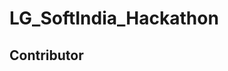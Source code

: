 # LG_SoftIndia_Hackathon
 
## Contributor
<!-- <ul>
 <li>
  <a href="https://github.com/Backseungchan">
    <img src="https://avatars.githubusercontent.com/u/31721097?v=4">
  </a>
 </li>
 <li>
  <a href="https://github.com/SeongukBaek">
    <img src="https://avatars.githubusercontent.com/u/33208303?v=4">
  </a>
 </li>
 <li>
  <a href="https://github.com/woong-jae">
    <img src="https://avatars.githubusercontent.com/u/33976823?v=4">
  </a>
 </li>
 <li>
  <a href="https://github.com/KingDonggyu">
    <img src="https://avatars.githubusercontent.com/u/33220404?v=4">
  </a>
 </li>
 </ul> -->

